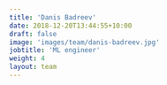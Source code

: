 ```yaml
---
title: 'Danis Badreev'
date: 2018-12-20T13:44:55+10:00
draft: false
image: 'images/team/danis-badreev.jpg'
jobtitle: 'ML engineer'
weight: 4
layout: team
---
```


